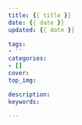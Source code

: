 ```yaml
---
title: {{ title }}
date: {{ date }}
updated: {{ date }}

tags:
- ''
categories:
- []
cover: 
top_img: 

description: 
keywords:

---
```

